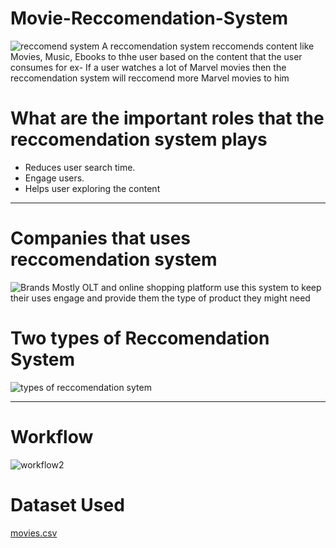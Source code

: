 # Movie-Reccomendation-System

![reccomend system](https://user-images.githubusercontent.com/91200862/212533449-7601d44b-c7c8-46bc-ad0e-fd3433edc0d0.png)
A reccomendation system reccomends content like Movies, Music, Ebooks to thhe user based on the content that the user consumes
for ex- If a user watches a lot of Marvel movies then the reccomendation system will reccomend more Marvel movies to him

# What are the important roles that the reccomendation system plays
* Reduces user search time.
* Engage users.
* Helps user exploring the content
***
# Companies that uses reccomendation system

![Brands](https://miro.medium.com/max/520/1*ttdmZT1bstwDudsAddjzVA.jpeg)
Mostly OLT and online shopping platform use this system to keep their uses engage and provide them the type of product they might need
# Two types of Reccomendation System

![types of reccomendation sytem](https://user-images.githubusercontent.com/91200862/212533601-6e0d7eb3-de9a-40c5-bb9d-2d41e68a9c3a.png)
***
# Workflow
![workflow2](https://user-images.githubusercontent.com/91200862/212534630-a66ccdb9-63dc-4a2a-86c5-ef5b2602a816.png)
# Dataset Used

[movies.csv](https://github.com/Heatburst0/Movie-Reccomendation-System/files/10419894/movies.csv)
